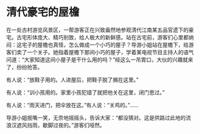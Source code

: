 # 清代豪宅的屋檐

在一处古村游览风景区，一帮游客正在兴致盎然地参观清代江南某五品官遗下的豪宅。古宅形体庞大、精巧别致，给人极大的新鲜感。站在古宅前，游客们心里都纳闷：这宅子的屋檐也真怪，怎么做成一个小巧的屋子？导游小姐站在屋檐下，给游客们卖了一个关子。她指着屋檐下那间小巧的屋子，学着某电视节目主持人的语气问道：“大家知道这间小屋子是干什么用的吗？”经这么一吊胃口，大伙的兴趣就来了，纷纷抢答。 

有人说：“放鞋子用的。人进屋后，把鞋子脱了搁在这里。” 

有人说：“训小孩用的。家里小孩犯错了就把他关在这里，闭门思过。” 

有人说：“雨天进门，把伞放在这。”有人说：“关鸡的。”…… 

导游小姐抿嘴一笑，无奈地摇摇头，告诉大家：“都没猜对。这是供路过此地的流浪汉遮风挡雨，歇脚过夜的。”游客们哑然。
 